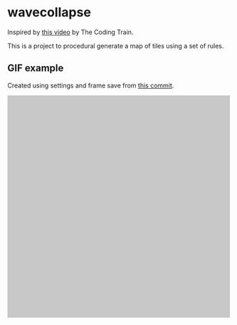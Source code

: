 # wavecollapse
Inspired by [this video](https://youtu.be/rI_y2GAlQFM) by The Coding Train.

This is a project to procedural generate a map of tiles using a set of rules.
## GIF example
Created using settings and frame save from [this commit](https://github.com/Blubywaff/wavecollapse/commit/a271cce54c69c8e5588c0390af807c080c551d2e).

![example animation](gifs/weightpart-01.gif)
